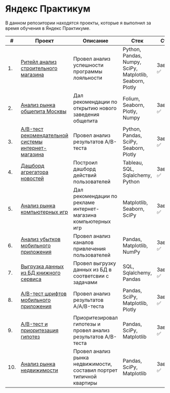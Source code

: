 # Яндекс Практикум

В данном репозитории находятся проекты, которые я выполнил за время обучения в Яндекс Практикуме.

| #    | Проект                | Описание                                                     | Стек                                                         | Статус                                                         |
| ---- | ------------------------------------------------------------ | ------------------------------------------------------------ | ------------------------------------------------------------ | ------------------------------------------------------------ |
| 1.   | [Ритейл анализ строительного магазина](https://github.com/mechfil/yandex_practicum/tree/main/Building%20materials%20store) | Провел анализ успешности программы лояльности | Python, Pandas, Numpy, SciPy, Matplotlib, Seaborn, Plotly       | Завершен ✅     |
| 2.   | [Анализ рынка общепита Москвы](https://github.com/mechfil/yandex_practicum/tree/main/Catering%20in%20Moscow) | Дал рекомендации по открытию нового заведения общепита | Folium, Seaborn, Plotly, Numpy |  Завершен ✅      |
| 3.   | [A/B-тест рекомендательной системы интернет-магазина](https://github.com/mechfil/yandex_practicum/tree/main/AB-test%20online%20store) | Провел анализ результатов A/B-теста             | Python, Pandas, SciPy, Seaborn, Plotly |  Завершен ✅      |
| 4.   | [Дашборд агрегатора новостей](https://github.com/mechfil/yandex_practicum/tree/main/Yandex%20Zen%20dashboard) | Построил дашборд действий пользователей            | Tableau, SQL, Sqlalchemy, Python |  Завершен ✅      |
| 5.   | [Анализ рынка компьютерных игр](https://github.com/mechfil/yandex_practicum/tree/main/%D0%A1omputer%20games%20market) | Дал рекомендации по рекламе интернет-магазина компьютерных игр            | Matplotlib, Seaborn, SciPy |  Завершен ✅      |
| 6.   | [Анализ убытков мобильного приложения](https://github.com/mechfil/yandex_practicum/tree/main/Mobile%20app%20analysis) | Провел анализ каналов привлечения пользователей            | Pandas, Matplotlib, NumPy |  Завершен ✅      |
| 7.   | [Выгрузка данных из БД книжного сервиса](https://github.com/mechfil/yandex_practicum/tree/main/Book%20service%20database) | Провел выгрузку данных из БД в соответсвии с задачами           | SQL, Sqlalchemy, Pandas |  Завершен ✅      |
| 8.   | [A/B-тест шрифтов мобильного приложения](https://github.com/mechfil/yandex_practicum/tree/main/AB-test%20mobile%20application) | Провел анализ результатов A/A/B-теста          | Pandas, SciPy, Matplotlib, Plotly |  Завершен ✅     |
| 9.   | [A/B-тест и приоритезация гипотез](https://github.com/mechfil/yandex_practicum/tree/main/AB-test%20online%20store%20-%202) | Приоритезировал гипотезы и провел анализ результатов A/B-теста         | Pandas, SciPy, Matplotlib |  Завершен ✅      |
| 10.   | [Анализ рынка недвижимости](https://github.com/mechfil/yandex_practicum/tree/main/Real%20estate%20market) | Провел анализ рынка недвижимости, составил портрет типичной квартиры    | Pandas, SciPy, Matplotlib |  Завершен ✅     |

